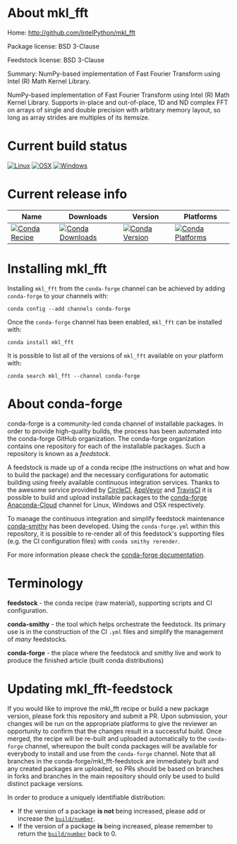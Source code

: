 About mkl_fft
=============

Home: http://github.com/IntelPython/mkl_fft

Package license: BSD 3-Clause

Feedstock license: BSD 3-Clause

Summary: NumPy-based implementation of Fast Fourier Transform using Intel (R) Math Kernel Library.

NumPy-based implementation of Fast Fourier Transform using Intel (R) Math Kernel Library. Supports in-place and out-of-place, 1D and ND complex FFT on arrays of single and double precision with arbitrary memory layout, so long as array strides are multiples of its itemsize.

Current build status
====================

[![Linux](https://img.shields.io/circleci/project/github/conda-forge/mkl_fft-feedstock/master.svg?label=Linux)](https://circleci.com/gh/conda-forge/mkl_fft-feedstock)
[![OSX](https://img.shields.io/travis/conda-forge/mkl_fft-feedstock/master.svg?label=macOS)](https://travis-ci.org/conda-forge/mkl_fft-feedstock)
[![Windows](https://img.shields.io/appveyor/ci/conda-forge/mkl_fft-feedstock/master.svg?label=Windows)](https://ci.appveyor.com/project/conda-forge/mkl-fft-feedstock/branch/master)

Current release info
====================

| Name | Downloads | Version | Platforms |
| --- | --- | --- | --- |
| [![Conda Recipe](https://img.shields.io/badge/recipe-mkl_fft-green.svg)](https://anaconda.org/conda-forge/mkl_fft) | [![Conda Downloads](https://img.shields.io/conda/dn/conda-forge/mkl_fft.svg)](https://anaconda.org/conda-forge/mkl_fft) | [![Conda Version](https://img.shields.io/conda/vn/conda-forge/mkl_fft.svg)](https://anaconda.org/conda-forge/mkl_fft) | [![Conda Platforms](https://img.shields.io/conda/pn/conda-forge/mkl_fft.svg)](https://anaconda.org/conda-forge/mkl_fft) |

Installing mkl_fft
==================

Installing `mkl_fft` from the `conda-forge` channel can be achieved by adding `conda-forge` to your channels with:

```
conda config --add channels conda-forge
```

Once the `conda-forge` channel has been enabled, `mkl_fft` can be installed with:

```
conda install mkl_fft
```

It is possible to list all of the versions of `mkl_fft` available on your platform with:

```
conda search mkl_fft --channel conda-forge
```


About conda-forge
=================

conda-forge is a community-led conda channel of installable packages.
In order to provide high-quality builds, the process has been automated into the
conda-forge GitHub organization. The conda-forge organization contains one repository
for each of the installable packages. Such a repository is known as a *feedstock*.

A feedstock is made up of a conda recipe (the instructions on what and how to build
the package) and the necessary configurations for automatic building using freely
available continuous integration services. Thanks to the awesome service provided by
[CircleCI](https://circleci.com/), [AppVeyor](http://www.appveyor.com/)
and [TravisCI](https://travis-ci.org/) it is possible to build and upload installable
packages to the [conda-forge](https://anaconda.org/conda-forge)
[Anaconda-Cloud](http://docs.anaconda.org/) channel for Linux, Windows and OSX respectively.

To manage the continuous integration and simplify feedstock maintenance
[conda-smithy](http://github.com/conda-forge/conda-smithy) has been developed.
Using the ``conda-forge.yml`` within this repository, it is possible to re-render all of
this feedstock's supporting files (e.g. the CI configuration files) with ``conda smithy rerender``.

For more information please check the [conda-forge documentation](https://conda-forge.org/docs/).

Terminology
===========

**feedstock** - the conda recipe (raw material), supporting scripts and CI configuration.

**conda-smithy** - the tool which helps orchestrate the feedstock.
                   Its primary use is in the construction of the CI ``.yml`` files
                   and simplify the management of *many* feedstocks.

**conda-forge** - the place where the feedstock and smithy live and work to
                  produce the finished article (built conda distributions)


Updating mkl_fft-feedstock
==========================

If you would like to improve the mkl_fft recipe or build a new
package version, please fork this repository and submit a PR. Upon submission,
your changes will be run on the appropriate platforms to give the reviewer an
opportunity to confirm that the changes result in a successful build. Once
merged, the recipe will be re-built and uploaded automatically to the
`conda-forge` channel, whereupon the built conda packages will be available for
everybody to install and use from the `conda-forge` channel.
Note that all branches in the conda-forge/mkl_fft-feedstock are
immediately built and any created packages are uploaded, so PRs should be based
on branches in forks and branches in the main repository should only be used to
build distinct package versions.

In order to produce a uniquely identifiable distribution:
 * If the version of a package **is not** being increased, please add or increase
   the [``build/number``](http://conda.pydata.org/docs/building/meta-yaml.html#build-number-and-string).
 * If the version of a package **is** being increased, please remember to return
   the [``build/number``](http://conda.pydata.org/docs/building/meta-yaml.html#build-number-and-string)
   back to 0.